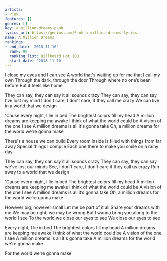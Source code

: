 ```yaml
---
artists:
- P!nk
features: []
genres: []
key: a-million-dreams-p-nk
lyrics_url: https://genius.com/P-nk-a-million-dreams-lyrics
name: A Million Dreams
rankings:
- end_date: '2018-11-16'
  rank: 90
  ranking_list: Billboard Hot 100
  start_date: '2018-11-10'
---
```

I close my eyes and I can see
A world that's waiting up for me that I call my own
Through the dark, through the door
Through where no one’s been before
But it feels like home


They can say, they can say it all sounds crazy
They can say, they can say I've lost my mind
I don't care, I don’t care, if they call me crazy
We can live in a world that we design


'Cause every night, I lie in bed
The brightest colors fill my head
A million dreams are keeping me awake
I think of what the world could be
A vision of the one I see
A million dreams is all it's gonna take
Oh, a million dreams for the world we're gonna make


There's a house we can build
Every room inside is filled with things from far away
Special things I compile
Each one there to make you smile on a rainy day


They can say, they can say it all sounds crazy
They can say, they can say we've lost our minds
See, I don't care, I don't care if they call us crazy
Run away to a world that we design


'Cause every night, I lie in bed
The brightest colors fill my head
A million dreams are keeping me awake
I think of what the world could be
A vision of the one I see
A million dreams is all it’s gonna take
Oh, a million dreams for the world we’re gonna make


However big, however small
Let me be part of it all
Share your dreams with me
We may be right, we may be wrong
But I wanna bring you along to the world I see
To the world we close our eyes to see
We close our eyes to see


Every night, I lie in bed
The brightest colors fill my head
A million dreams are keeping me awake
I think of what the world could be
A vision of the one I see
A million dreams is all it's gonna take
A million dreams for the world we're gonna make


For the world we're gonna make
